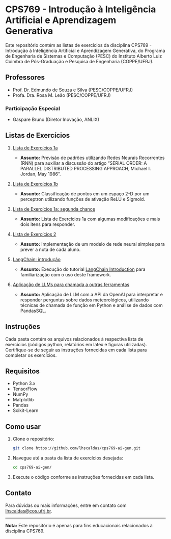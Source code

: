 # CPS769 - Introdução à Inteligência Artificial e Aprendizagem Generativa

Este repositório contém as listas de exercícios da disciplina CPS769 - Introdução à Inteligência Artificial e Aprendizagem Generativa, do Programa de Engenharia de Sistemas e Computação (PESC) do Instituto Alberto Luiz Coimbra de Pós-Graduação e Pesquisa de Engenharia (COPPE/UFRJ).

## Professores

- Prof. Dr. Edmundo de Souza e Silva (PESC/COPPE/UFRJ)
- Profa. Dra. Rosa M. Leão (PESC/COPPE/UFRJ)

### Participação Especial

- Gaspare Bruno (Diretor Inovação, ANLIX)

## Listas de Exercícios

1. [Lista de Exercícios 1a](./lista_1a)
   - **Assunto:** Previsão de padrões utilizando Redes Neurais Recorrentes (RNN) para auxiliar a discussão do artigo “SERIAL ORDER: A PARALLEL DISTRIBUTED PROCESSING APPROACH, Michael I. Jordan, May 1986”.
  
2. [Lista de Exercícios 1b](./lista_1b)
   - **Assunto:** Classificação de pontos em um espaço 2-D por um perceptron utilizando funções de ativação ReLU e Sigmoid. 

3. [Lista de Exercícios 1a: segunda chance](./lista_1a_v2)
   - **Assunto:** Lista de Exercícios 1a com algumas modificações e mais dois itens para responder.

4. [Lista de Exercícios 2](./lista_2)
   - **Assunto:** Implementação de um modelo de rede neural simples para prever a nota de cada aluno.

5. [LangChain: introdução](./exemplo_LangChain)
   - **Assunto:** Execução do tutorial [LangChain Introduction](https://python.langchain.com/v0.2/docs/introduction/) para familiarização com o uso deste framework.

5. [Aplicação de LLMs para chamada a outras ferramentas](./lista_3)
   - **Assunto:** Aplicação de LLM com a API da OpenAI para interpretar e responder perguntas sobre dados meteorológicos, utilizando técnicas de chamada de função em Python e análise de dados com PandasSQL.


## Instruções

Cada pasta contém os arquivos relacionados à respectiva lista de exercícios (códigos python, relatórios em latex e figuras utilizadas). Certifique-se de seguir as instruções fornecidas em cada lista para completar os exercícios.

## Requisitos

- Python 3.x
- TensorFlow
- NumPy
- Matplotlib
- Pandas
- Scikit-Learn

## Como usar

1. Clone o repositório:
    ```bash
    git clone https://github.com/lhscaldas/cps769-ai-gen.git
    ```

2. Navegue até a pasta da lista de exercícios desejada:
    ```bash
    cd cps769-ai-gen/
    ```

2. Execute o código conforme as instruções fornecidas em cada lista.

## Contato

Para dúvidas ou mais informações, entre em contato com lhscaldas@cos.ufrj.br.

---

**Nota:** Este repositório é apenas para fins educacionais relacionados à disciplina CPS769.

